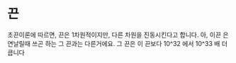 # 끈

초끈이론에 따르면, 끈은 1차원적이지만, 다른 차원을 진동시킨다고 합니다. 아, 이끈
은 연날릴때 쓰곤 하는 그 끈과는 다른거에요. 그 끈은 이 끈보다 10^32 에서 10^33
배 더 큽니다
